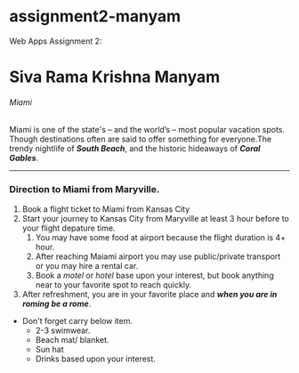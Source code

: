 # assignment2-manyam
Web Apps Assignment 2:

# Siva Rama Krishna Manyam
###### Miami

Miami is one of the state's – and the world’s – most popular vacation spots. Though destinations often are said to offer something for everyone.The trendy nightlife of ***South Beach***, and the historic hideaways of ***Coral Gables***.

****

### Direction to Miami from Maryville.

1. Book a flight ticket to Miami from Kansas City
2. Start your journey to Kansas City from Maryville at least 3 hour before to your flight depature time.
    1. You may have some food at airport because the flight duration is 4+ hour.
    2. After reaching Maiami airport you may use public/private transport or you may hire a rental car.
    3. Book a *motel* or *hotel* base upon your interest, but book anything near to your favorite spot to reach quickly.
3. After refreshment, you are in your favorite place and ***when you are in roming be a rome***.
* Don't forget carry below item.
    * 2-3 swimwear.
    * Beach mat/ blanket.
    * Sun hat
    * Drinks based upon your interest.

